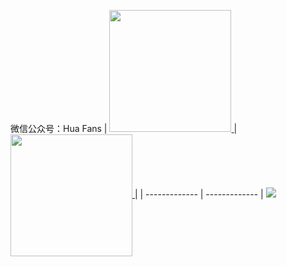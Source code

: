 微信公众号：Hua Fans
| <a href="https://github.com/yichen9247"> <img height="195" src="https://github-readme-stats.vercel.app/api?username=yichen9247&show_icons=true&theme=transparent&title_color=65b587&icon_color=7dc09a&border_color=7dc09a&hide_border=true" /> </a>  | <a href="https://github.com/yichen9247"> <img height="195" align="center" src="https://github-readme-stats.vercel.app/api/top-langs/?username=yichen9247&layout=compact&theme=default&hide_border=true" /> </a> |
| ------------- | ------------- |
<img src="https://mmbiz.qpic.cn/sz_mmbiz_png/67YpKzccxKeXtVgyIiaavn8zx4kbaVM6wj0tK43LJyzBicX2HaJ5bCt9lhU4ibviaMcibr9sS5KPicbI2wfW85PATXrg/640?wx_fmt=png&amp;from=appmsg"/>
